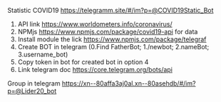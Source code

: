 Statistic COVID19 https://telegramm.site/#/im?p=@COVID19Static_Bot
1. API link https://www.worldometers.info/coronavirus/
2. NPMjs https://www.npmjs.com/package/covid19-api for data
3. Install module the lick https://www.npmjs.com/package/telegraf 
4. Create BOT in telegram (0.Find FatherBot; 1./newbot; 2.nameBot; 3.username_bot)
5. Copy token in bot for created bot in option 4
6. Link telegram doc https://core.telegram.org/bots/api


Group in telegram https://xn--80affa3aj0al.xn--80asehdb/#/im?p=@Lider20_bot



